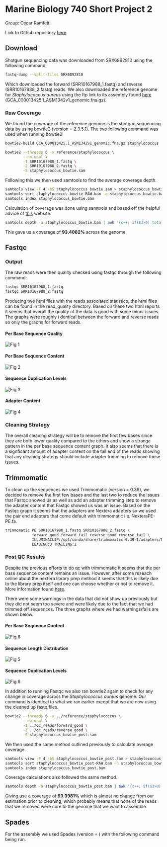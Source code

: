 # Marine Biology 740 Short Project 2

Group: Oscar Ramfelt, 

Link to Github repository [here](https://github.com/kolaban/mbio740-short-project2)

## Download

Shotgun sequencing data was downloaded from SRX6892810 using the following command:

```Bash
fastq-dump --split-files SRX6892810
```

Which downloaded the forward (SRR10167988_1.fastq) and reverse (SRR10167988_2.fastq) reads. We also downloaded the reference genome for *Staphylococcus aureus* using the ftp link to its assembly found [here](https://ftp.ncbi.nlm.nih.gov/genomes/all/GCA/000/013/425/GCA_000013425.1_ASM1342v1/GCA_000013425.1_ASM1342v1_genomic.fna.gz) (GCA_000013425.1_ASM1342v1_genomic.fna.gz).

### Raw Coverage

We found the coverage of the reference genome is the shotgun sequencing data by using bowtie2 (version = 2.3.5.1). The two following command was used when running bowtie2:

```Bash
bowtie2-build GCA_000013425.1_ASM1342v1_genomic.fna.gz staphylococcus
```

```Bash
bowtie2 --threads 6 -x reference/staphylococcus \
        --no-unal \
        -1 SRR10167988_1.fastq \
        -2 SRR10167988_2.fastq \
        -S staphylococcus_bowtie.sam
```

Following this we then used samtools to find the average coverage depth.

```Bash
samtools view -F 4 -bS staphylococcus_bowtie.sam > staphylococcus_bowtie-RAW.bam
samtools sort staphylococcus_bowtie-RAW.bam -o staphylococcus_bowtie.bam
samtools index staphylococcus_bowtie.bam
```

Calculation of coverage was done using samtools and based off the helpful advice of [this](https://sarahpenir.github.io/bioinformatics/awk/calculating-mapping-stats-from-a-bam-file-using-samtools-and-awk/) website.

```Bash
samtools depth -a staphylococcus_bowtie.bam | awk '{c++; if($3>0) total+=1}END{print (total/c)*100}'
```

This gave us a coverage of **93.4082%** across the genome.

## Fastqc

### Output

The raw reads were then quality checked using fastqc through the following command:

```Bash
fastqc SRR10167988_1.fastq
fastqc SRR10167988_2.fastq
```

Producing two html files with the reads associated statistics, the html files can be found in the read_quality directory. Based on these two html reports it seems that overall the quality of the data is good with some minor issues. The graphs were roughly i dentical between the forward and reverse reads so only the graphs for forward reads.

#### Per Base Sequence Quality

![Fig 1](static/before_qc/per_base_seq_quality.png)

#### Per Base Sequence Content

![Fig 2](static/before_qc/seq_content_issue.png)

#### Sequence Duplication Levels

![Fig 3](static/before_qc/seq_duplication_issue.png)

#### Adapter Content

![Fig 4](static/before_qc/adapter_issue.png)

### Cleaning Strategy

The overall cleaning strategy will be to remove the first few bases since they are both lower quality compared to the others and show a strange pattern in the per base sequence content graph. It also seems that there is a signficant amount of adapter content on the tail end of the reads showing that any cleaning strategy should include adapter trimming to remove those issues.

## Trimmomatic

To clean up the sequences we used Trimmomatic (version = 0.39), we decided to remove the first few bases and the last two to reduce the issues that Fastqc showed us as well as add an adapter trimming step to remove the adapter content that Fastqc showed us was an issue. Based on the Fastqc graph it seems that the adapters are Nextera adapters so we used the pair end adapters that come default with trimmomatic i.e. NexteraPE-PE.fa.

```Bash
trimmomatic PE SRR10167988_1.fastq SRR10167988_2.fastq \
            forward_good forward_fail reverse_good reverse_fail \
            ILLUMINACLIP:/opt/conda/share/trimmomatic-0.39-1/adapters/NexteraPE-PE.fa:2:30:10 \
            LEADING:3 TRAILING:2
```

### Post QC Results

Despite the previous efforts to do qc with trimmomatic it seems that the per base sequence content remains an issue. However, after some reseach online about the nextera library prep method it seems that this is likely due to the library prep itself and one can choose whether or not to remove it. More information found [here](http://seqanswers.com/forums/showthread.php?t=45024).

There were some warnings in the data that did not show up previously but they did not seem too severe and were likely due to the fact that we had trimmed off sequences. The three graphs where we had warnings/fails are shown below.

#### Per Base Sequence Content

![Fig 6](static/after_qc/seq_content_issue.png)

#### Sequence Length Distribution

![Fig 5](static/after_qc/seq_length_issue.png)

#### Sequence Duplication Levels

![Fig 6](static/after_qc/seq_duplication_issue.png)

In addition to running Fastqc we also ran bowtie2 again to check for any change in coverage across the *Staphylococcus aureus* genome. Our command is identical to what we ran earlier except that we are now using the cleaned up fastq files.

```Bash
bowtie2 --threads 6 -x ../reference/staphylococcus \
        --no-unal \
        -1 ../qc_reads/forward_good \
        -2 ../qc_reads/reverse_good \
        -S staphylococcus_bowtie_post.sam
```

We then used the same method outlined previously to calculate average coverage.

```Bash
samtools view -F 4 -bS staphylococcus_bowtie_post.sam > staphylococcus_bowtie_post-RAW.bam
samtools sort staphylococcus_bowtie_post-RAW.bam -o staphylococcus_bowtie_post.bam
samtools index staphylococcus_bowtie_post.bam
```

Coverage calculations also followed the same method.

```Bash
samtools depth -a staphylococcus_bowtie_post.bam | awk '{c++; if($3>0) total+=1}END{print (total/c)*100}'
```

Giving use a coverage of **93.3981%** which is almost no change from our estimation prior to cleaning, which probably means that none of the reads that we removed were core to the genome that we want to assemble.

## Spades

For the assembly we used Spades (version = ) with the following command being run. 

```Bash

```
